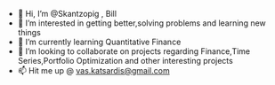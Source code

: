 - 👋 Hi, I’m @Skantzopig , Bill
- 👀 I’m interested in getting better,solving problems and learning new things
- 🌱 I’m currently learning Quantitative Finance
- 💞️ I’m looking to collaborate on projects regarding Finance,Time Series,Portfolio Optimization and other interesting projects
- 📫 Hit me up @ vas.katsardis@gmail.com

<!---
Skantzopig/Skantzopig is a ✨ special ✨ repository because its `README.md` (this file) appears on your GitHub profile.
You can click the Preview link to take a look at your changes.
--->
